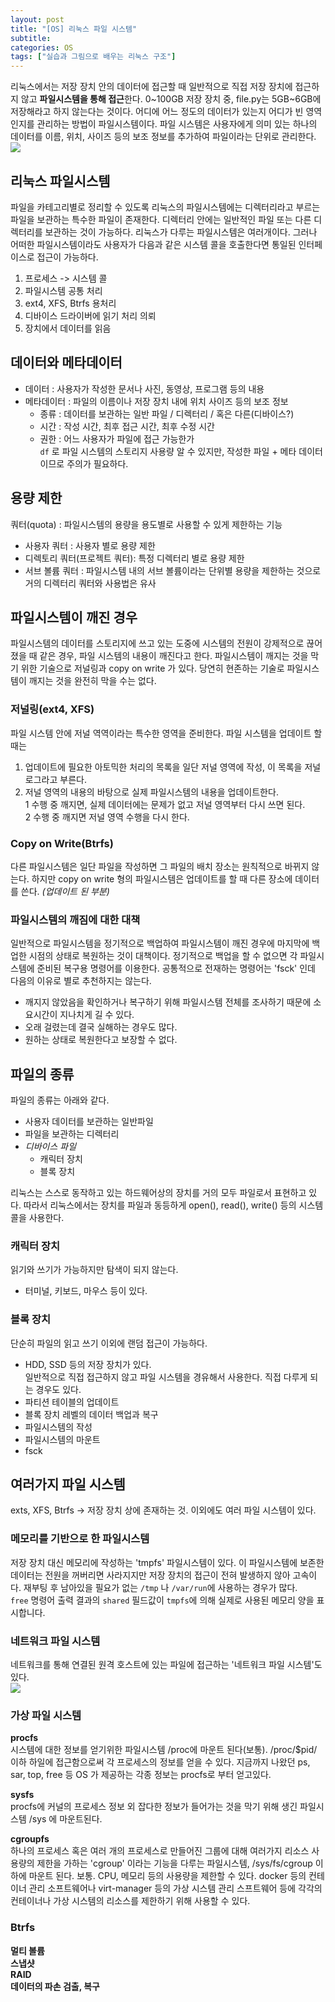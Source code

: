 ```yaml
---
layout: post
title: "[OS] 리눅스 파일 시스템"
subtitle:
categories: OS
tags: ["실습과 그림으로 배우는 리눅스 구조"]
---
```

    
리눅스에서는 저장 장치 안의 데이터에 접근할 때 일반적으로 직접 저장 장치에 접근하지 않고 **파일시스템을 통해 접근**한다. 0~100GB 저장 장치 중, file.py는 5GB~6GB에 저장해라고 하지 않는다는 것이다. 어디에 어느 정도의 데이터가 있는지 어디가 빈 영역인지를 관리하는 방법이 파일시스템이다. 파일 시스템은 사용자에게 의미 있는 하나의 데이터를 이름, 위치, 사이즈 등의 보조 정보를 추가하여 파일이라는 단위로 관리한다.   
![](https://github.com/aohus/aohus.github.io/blob/main/assets/images/posts/book-linux-7-1.png?raw=true)  

## 리눅스 파일시스템  
파일을 카테고리별로 정리할 수 있도록 리눅스의 파일시스템에는 디렉터리라고 부르는 파일을 보관하는 특수한 파일이 존재한다. 디렉터리 안에는 일반적인 파일 또는 다른 디렉터리를 보관하는 것이 가능하다. 리눅스가 다루는 파일시스템은 여러개이다. 그러나 어떠한 파일시스템이라도 사용자가 다음과 같은 시스템 콜을 호출한다면 통일된 인터페이스로 접근이 가능하다.   

1. 프로세스 -> 시스템 콜  
2. 파일시스템 공통 처리  
3. ext4, XFS, Btrfs 용처리   
4. 디바이스 드라이버에 읽기 처리 의뢰  
5. 장치에서 데이터를 읽음  

## 데이터와 메타데이터  
- 데이터 : 사용자가 작성한 문서나 사진, 동영상, 프로그램 등의 내용  
- 메타데이터 : 파일의 이름이나 저장 장치 내에 위치 사이즈 등의 보조 정보  
	- 종류 : 데이터를 보관하는 일반 파일 / 디렉터리 / 혹은 다른(디바이스?)  
	- 시간 : 작성 시간, 최후 접근 시간, 최후 수정 시간  
	- 권한 : 어느 사용자가 파일에 접근 가능한가  
`df` 로 파일 시스템의 스토리지 사용량 알 수 있지만, 작성한 파일 + 메타 데이터 이므로 주의가 필요하다.   

## 용량 제한  
쿼터(quota) : 파일시스템의 용량을 용도별로 사용할 수 있게 제한하는 기능  
- 사용자 쿼터 : 사용자 별로 용량 제한  
- 디렉토리 쿼터(프로젝트 쿼터): 특정 디렉터리 별로 용량 제한  
- 서브 볼륨 쿼터 : 파일시스템 내의 서브 볼륨이라는 단위별 용량을 제한하는 것으로 거의 디렉터리 쿼터와 사용법은 유사  

## 파일시스템이 깨진 경우  
파일시스템의 데이터를 스토리지에 쓰고 있는 도중에 시스템의 전원이 강제적으로 끊어졌을 때 같은 경우, 파일 시스템의 내용이 깨진다고 한다. 파일시스템이 깨지는 것을 막기 위한 기술으로 저널링과 copy on write 가 있다. 당연히 현존하는 기술로 파일시스템이 깨지는 것을 완전히 막을 수는 없다.   

### 저널링(ext4, XFS)  
파일 시스템 안에 저널 역역이라는 특수한 영역을 준비한다. 파일 시스템을 업데이트 할 때는  
1. 업데이트에 필요한 아토믹한 처리의 목록을 일단 저널 영역에 작성, 이 목록을 저널로그라고 부른다.   
2. 저널 영역의 내용의 바탕으로 실제 파일시스템의 내용을 업데이트한다.   
1 수행 중 깨지면, 실제 데이터에는 문제가 없고 저널 영역부터 다시 쓰면 된다.  
2 수행 중 깨지면 저널 영역 수행을 다시 한다.   

### Copy on Write(Btrfs)  
다른 파일시스템은 일단 파일을 작성하면 그 파일의 배치 장소는 원칙적으로 바뀌지 않는다. 하지만 copy on write 형의 파일시스템은 업데이트를 할 때 다른 장소에 데이터를 쓴다. *(업데이트 된 부분)*   

### 파일시스템의 깨짐에 대한 대책  
일반적으로 파일시스템을 정기적으로 백업하여 파일시스템이 깨진 경우에 마지막에 백업한 시점의 상태로 복원하는 것이 대책이다. 정기적으로 백업을 할 수 없으면 각 파일시스템에 준비된 복구용 명령어를 이용한다. 공통적으로 전재하는 명령어는 'fsck' 인데 다음의 이유로 별로 추천하지는 않는다.   
- 깨지지 않았음을 확인하거나 복구하기 위해 파일시스템 전체를 조사하기 때문에 소요시간이 지나치게 길 수 있다.  
- 오래 걸렸는데 결국 실해하는 경우도 많다.   
- 원하는 상태로 복원한다고 보장할 수 없다.   

## 파일의 종류  
파일의 종류는 아래와 같다.   
- 사용자 데이터를 보관하는 일반파일  
- 파일을 보관하는 디렉터리  
- *디바이스 파일*  
	- 캐릭터 장치  
	- 블록 장치  

리눅스는 스스로 동작하고 있는 하드웨어상의 장치를 거의 모두 파일로서 표현하고 있다. 따라서 리눅스에서는 장치를 파일과 동등하게 open(), read(), write() 등의 시스템 콜을 사용한다.   

### 캐릭터 장치  
읽기와 쓰기가 가능하지만 탐색이 되지 않는다.   
- 터미널, 키보드, 마우스 등이 있다.   

### 블록 장치  
단순히 파일의 읽고 쓰기 이외에 랜덤 접근이 가능하다.  
- HDD, SSD 등의 저장 장치가 있다.   
일반적으로 직접 접근하지 않고 파일 시스템을 경유해서 사용한다. 직접 다루게 되는 경우도 있다.  
- 파티션 테이블의 업데이트   
- 블록 장치 레벨의 데이터 백업과 복구  
- 파일시스템의 작성  
- 파일시스템의 마운트  
- fsck  

## 여러가지 파일 시스템  
exts, XFS, Btrfs -> 저장 장치 상에 존재하는 것. 이외에도 여러 파일 시스템이 있다.   

### 메모리를 기반으로 한 파일시스템  
저장 장치 대신 메모리에 작성하는 'tmpfs' 파일시스템이 있다. 이 파일시스템에 보존한 데이터는 전원을 꺼버리면 사라지지만 저장 장치의 접근이 전혀 발생하지 않아 고속이다. 재부팅 후 남아있을 필요가 없는 `/tmp` 나 `/var/run`에 사용하는 경우가 많다.   
`free` 명령어 출력 결과의 `shared` 필드값이 `tmpfs`에 의해 실제로 사용된 메모리 양을 표시합니다.   

### 네트워크 파일 시스템  
네트워크를 통해 연결된 원격 호스트에 있는 파일에 접근하는 '네트워크 파일 시스템'도 있다.   
![](https://github.com/aohus/aohus.github.io/blob/main/assets/images/posts/book-linux-7-2.png?raw=true)  

### 가상 파일 시스템  
**procfs**  
시스템에 대한 정보를 얻기위한 파일시스템 /proc에 마운트 된다(보통). /proc/$pid/ 이하 하일에 접근함으로써 각 프로세스의 정보를 얻을 수 있다. 지금까지 나왔던 ps, sar, top, free 등 OS 가 제공하는 각종 정보는 procfs로 부터 얻고있다.   

**sysfs**  
procfs에 커널의 프로세스 정보 외 잡다한 정보가 들어가는 것을 막기 위해 생긴 파일시스템 /sys 에 마운트된다.  

**cgroupfs**  
하나의 프로세스 혹은 여러 개의 프로세스로 만들어진 그룹에 대해 여러가지 리소스 사용량의 제한을 가하는 'cgroup' 이라는 기능을 다루는 파일시스템,  /sys/fs/cgroup 이하에 마운트 된다. 보통. CPU, 메모리 등의 사용량을 제한할 수 있다. docker 등의 컨테이너 관리 소프트웨어나 virt-manager 등의 가상 시스템 관리 스프트웨어 등에 각각의 컨테이너나 가상 시스템의 리소스를 제한하기 위해 사용할 수 있다.   

### Btrfs  
**멀티 볼륨**  
**스냅샷**  
**RAID**  
**데이터의 파손 검출, 복구**  

